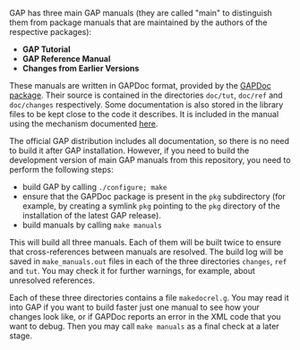 GAP has three main GAP manuals (they are called "main" to distinguish them from package 
manuals that are maintained by the authors of the respective packages):
* **GAP Tutorial**
* **GAP Reference Manual**
* **Changes from Earlier Versions**

These manuals are written in GAPDoc format, provided by the 
[GAPDoc package](http://www.math.rwth-aachen.de/~Frank.Luebeck/GAPDoc/index.html). 
Their source is contained in the directories `doc/tut`, `doc/ref` and `doc/changes` 
respectively. Some documentation is also stored in the library files to be kept 
close to the code it describes. It is included in the manual using the mechanism 
documented [here](https://www.gap-system.org/Manuals/pkg/GAPDoc-1.5.1/doc/chap4.html).

The official GAP distribution includes all documentation, so there is no need to 
build it after GAP installation. However, if you need to build the development 
version of main GAP manuals from this repository, you need to perform the following 
steps:
* build GAP by calling `./configure; make`
* ensure that the GAPDoc package is present in the `pkg` subdirectory (for example, 
  by creating a symlink `pkg` pointing to the `pkg` directory of the installation of 
  the latest GAP release).
* build manuals by calling `make manuals`

This will build all three manuals. Each of them will be built twice to ensure that 
cross-references between manuals are resolved. The build log will be saved in 
`make_manuals.out` files in each of the three directories `changes`, `ref` and `tut`. 
You may check it for further warnings, for example, about unresolved references. 

Each of these three directories contains a file `makedocrel.g`. You may read it into 
GAP if you want to build faster just one manual to see how your changes look like, 
or if GAPDoc reports an error in the XML code that you want to debug. Then you may 
call `make manuals` as a final check at a later stage.


